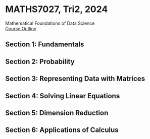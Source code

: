 # MATHS7027, Tri2, 2024
Mathematical Foundations of Data Science  
[Course Outline](https://www.adelaide.edu.au/course-outlines/110010/1/tri-1/)
## Section 1: Fundamentals
## Section 2: Probability
## Section 3: Representing Data with Matrices
## Section 4: Solving Linear Equations
## Section 5: Dimension Reduction
## Section 6: Applications of Calculus